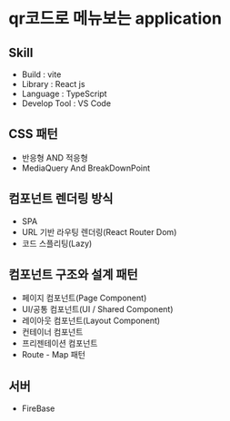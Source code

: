 # qr코드로 메뉴보는 application

## Skill
- Build : vite
- Library : React js
- Language : TypeScript 
- Develop Tool : VS Code 

## CSS 패턴 
- 반응형 AND 적응형
- MediaQuery And BreakDownPoint

## 컴포넌트 렌더링 방식
- SPA
- URL 기반 라우팅 렌더링(React Router Dom)
- 코드 스플리팅(Lazy)

## 컴포넌트 구조와 설계 패턴
- 페이지 컴포넌트(Page Component)
- UI/공통 컴포넌트(UI / Shared Component)
- 레이아웃 컴포넌트(Layout Component)
- 컨테이너 컴포넌트
- 프리젠테이션 컴포넌트
- Route - Map 패턴

## 서버
- FireBase
